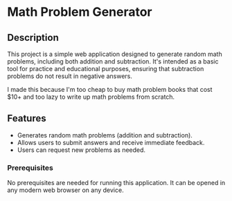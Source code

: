 # Math Problem Generator

## Description

This project is a simple web application designed to generate random math problems, including both addition and subtraction. It's intended as a basic tool for practice and educational purposes, ensuring that subtraction problems do not result in negative answers.

I made this because I'm too cheap to buy math problem books that cost $10+ and too lazy to write up math problems from scratch. 

## Features

- Generates random math problems (addition and subtraction).
- Allows users to submit answers and receive immediate feedback.
- Users can request new problems as needed.

### Prerequisites

No prerequisites are needed for running this application. It can be opened in any modern web browser on any device.
